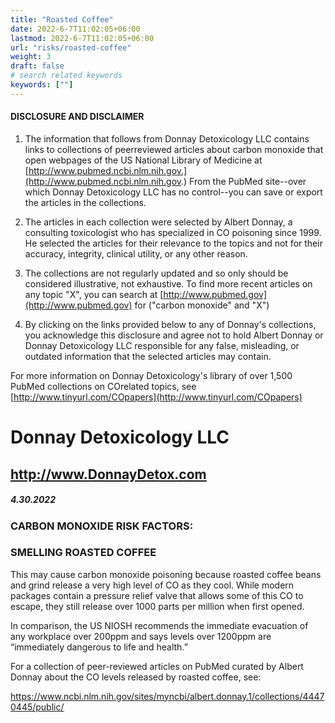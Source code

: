 ```yaml
---
title: "Roasted Coffee"
date: 2022-6-7T11:02:05+06:00
lastmod: 2022-6-7T11:02:05+06:00
url: "risks/roasted-coffee"
weight: 3
draft: false
# search related keywords
keywords: [""]
---
```


#### DISCLOSURE AND DISCLAIMER 

1) The information that follows from Donnay Detoxicology LLC contains links to collections of peerreviewed articles about carbon monoxide that open webpages of the US National Library of Medicine at [http://www.pubmed.ncbi.nlm.nih.gov.](http://www.pubmed.ncbi.nlm.nih.gov.) From the PubMed site--over which Donnay Detoxicology LLC has no control--you can save or export the articles in the collections. 

2) The articles in each collection were selected by Albert Donnay, a consulting toxicologist who has specialized in CO poisoning since 1999. He selected the articles for their relevance to the topics and not for their accuracy, integrity, clinical utility, or any other reason. 

3) The collections are not regularly updated and so only should be considered illustrative, not exhaustive. To find more recent articles on any topic "X", you can search at [http://www.pubmed.gov](http://www.pubmed.gov) for ("carbon monoxide" and "X") 

4) By clicking on the links provided below to any of Donnay's collections, you acknowledge this disclosure and agree not to hold Albert Donnay or Donnay Detoxicology LLC responsible for any false, misleading, or outdated information that the selected articles may contain. 

For more information on Donnay Detoxicology's library of over 1,500 PubMed collections on COrelated topics, see [http://www.tinyurl.com/COpapers](http://www.tinyurl.com/COpapers) 


# Donnay Detoxicology LLC 

## http://www.DonnayDetox.com 

##### 4.30.2022 

### CARBON MONOXIDE RISK FACTORS: 

### SMELLING ROASTED COFFEE 

This may cause carbon monoxide poisoning because roasted coffee beans and grind release a very high level of CO as they cool. While modern packages contain a pressure relief valve that allows some of this CO to escape, they still release over 1000 parts per million when first opened. 

In comparison, the US NIOSH recommends the immediate evacuation of any workplace over 200ppm and says levels over 1200ppm are “immediately dangerous to life and health.” 

For a collection of peer-reviewed articles on PubMed curated by Albert Donnay about the CO levels released by roasted coffee, see: 

 https://www.ncbi.nlm.nih.gov/sites/myncbi/albert.donnay.1/collections/44470445/public/ 


